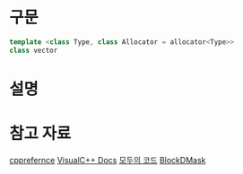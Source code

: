 # 구문
```cpp
template <class Type, class Allocator = allocator<Type>>
class vector
```

# 설명

# 참고 자료
[cpprefernce](https://ko.cppreference.com/w/cpp/container/vector)
[VisualC++ Docs](https://learn.microsoft.com/ko-kr/cpp/standard-library/vector-class?view=msvc-170)
[모두의 코드](https://modoocode.com/175)
[BlockDMask](https://blockdmask.tistory.com/70)